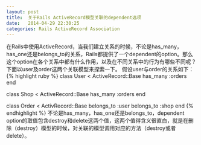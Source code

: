 ```yaml
---
layout: post
title:  关于Rails ActiveRecord模型关联的dependent选项
date:   2014-04-29 22:30:25
categories: Rails ActiveRecord Association
---
```


在Rails中使用ActiveRecord，当我们建立关系的时候，不论是has_many，has_one还是belongs_to的关系，Rails都提供了一个dependent的option。那么这个option在各个关系中都有什么作用，以及在不同关系中的行为有哪些不同呢？下面以user及order这两个关联模型来探索一下。
假设user与order的关系如下：
{% highlight ruby %}
  class User < ActiveRecord::Base
    has_many :orders
  end

  class Shop < ActiveRecord::Base
    has_many :orders
  end
  
  class Order < ActivRecord::Base
    belongs_to :user
    belongs_to :shop
  end
{% endhighlight %}
不论是has_many，has_one还是belongs_to，dependent option的取值包含destroy和delete这两个值，这两个值得含义很直白，就是在删除（destroy）模型的时候，对关联的模型调用对应的方法（destroy或者delete）。